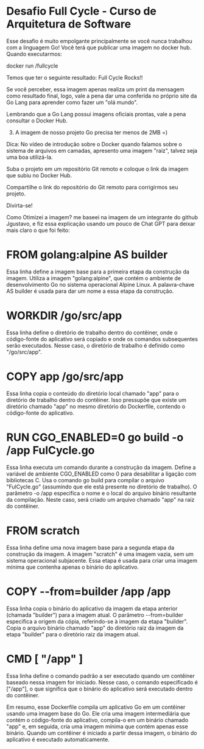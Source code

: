 # Desafio Full Cycle - Curso de Arquitetura de Software
Esse desafio é muito empolgante principalmente se você nunca trabalhou com a linguagem Go!
Você terá que publicar uma imagem no docker hub. Quando executarmos:

docker run <seu-user>/fullcycle

Temos que ter o seguinte resultado: Full Cycle Rocks!!

Se você perceber, essa imagem apenas realiza um print da mensagem como resultado final, logo, vale a pena dar uma conferida no próprio site da Go Lang para aprender como fazer um "olá mundo".

Lembrando que a Go Lang possui imagens oficiais prontas, vale a pena consultar o Docker Hub.

3) A imagem de nosso projeto Go precisa ter menos de 2MB =)

Dica: No vídeo de introdução sobre o Docker quando falamos sobre o sistema de arquivos em camadas, apresento uma imagem "raiz", talvez seja uma boa utilizá-la.

Suba o projeto em um repositório Git remoto e coloque o link da imagem que subiu no Docker Hub.

Compartilhe o link do repositório do Git remoto para corrigirmos seu projeto.

Divirta-se!


Como Otimizei a imagem? me baseei na imagem de um integrante do github Jgustavo, e fiz essa explicação usando um pouco de Chat GPT para deixar mais claro o que foi feito:

# FROM golang:alpine AS builder

Essa linha define a imagem base para a primeira etapa da construção da imagem.
Utiliza a imagem "golang:alpine", que contém o ambiente de desenvolvimento Go no sistema operacional Alpine Linux.
A palavra-chave AS builder é usada para dar um nome a essa etapa da construção.

# WORKDIR /go/src/app

Essa linha define o diretório de trabalho dentro do contêiner, onde o código-fonte do aplicativo será copiado e onde os comandos subsequentes serão executados.
Nesse caso, o diretório de trabalho é definido como "/go/src/app".

# COPY app /go/src/app

Essa linha copia o conteúdo do diretório local chamado "app" para o diretório de trabalho dentro do contêiner.
Isso pressupõe que existe um diretório chamado "app" no mesmo diretório do Dockerfile, contendo o código-fonte do aplicativo.

# RUN CGO_ENABLED=0 go build -o /app FulCycle.go

Essa linha executa um comando durante a construção da imagem.
Define a variável de ambiente CGO_ENABLED como 0 para desabilitar a ligação com bibliotecas C.
Usa o comando go build para compilar o arquivo "FulCycle.go" (assumindo que ele está presente no diretório de trabalho).
O parâmetro -o /app especifica o nome e o local do arquivo binário resultante da compilação. Neste caso, será criado um arquivo chamado "app" na raiz do contêiner.

# FROM scratch

Essa linha define uma nova imagem base para a segunda etapa da construção da imagem.
A imagem "scratch" é uma imagem vazia, sem um sistema operacional subjacente.
Essa etapa é usada para criar uma imagem mínima que contenha apenas o binário do aplicativo.

# COPY --from=builder /app /app

Essa linha copia o binário do aplicativo da imagem da etapa anterior (chamada "builder") para a imagem atual.
O parâmetro --from=builder especifica a origem da cópia, referindo-se à imagem da etapa "builder".
Copia o arquivo binário chamado "app" do diretório raiz da imagem da etapa "builder" para o diretório raiz da imagem atual.

# CMD [ "/app" ]

Essa linha define o comando padrão a ser executado quando um contêiner baseado nessa imagem for iniciado.
Nesse caso, o comando especificado é ["/app"], o que significa que o binário do aplicativo será executado dentro do contêiner.

Em resumo, esse Dockerfile compila um aplicativo Go em um contêiner usando uma imagem base do Go. Ele cria uma imagem intermediária que contém o código-fonte do aplicativo, compila-o em um binário chamado "app" e, em seguida, cria uma imagem mínima que contém apenas esse binário. Quando um contêiner é iniciado a partir dessa imagem, o binário do aplicativo é executado automaticamente.

